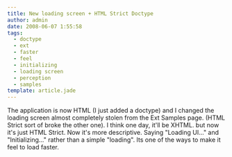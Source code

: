 ```yaml
---
title: New loading screen + HTML Strict Doctype
author: admin
date: 2008-06-07 1:55:58
tags: 
  - doctype
  - ext
  - faster
  - feel
  - initializing
  - loading screen
  - perception
  - samples
template: article.jade
---
```


The application is now HTML (I just added a doctype) and I changed the loading screen almost completely stolen from the Ext Samples page. (HTML Strict sort of broke the other one). I think one day, it'll be XHTML. but now it's just HTML Strict. Now it's more descriptive. Saying "Loading UI..." and "Initializing..." rather than a simple "loading". Its one of the ways to make it feel to load faster.
